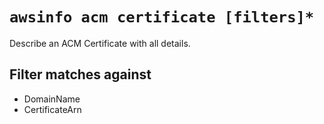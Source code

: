 # `awsinfo acm certificate [filters]*`

Describe an ACM Certificate with all details. 

## Filter matches against

* DomainName
* CertificateArn
